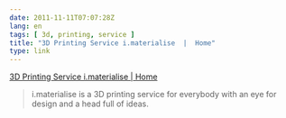```yaml
---
date: 2011-11-11T07:07:28Z
lang: en
tags: [ 3d, printing, service ]
title: "3D Printing Service i.materialise  |  Home"
type: link
---
```


[3D Printing Service i.materialise  |  Home](http://i.materialise.com/)

> i.materialise is a 3D printing service for everybody with an eye for
> design and a head full of ideas.


